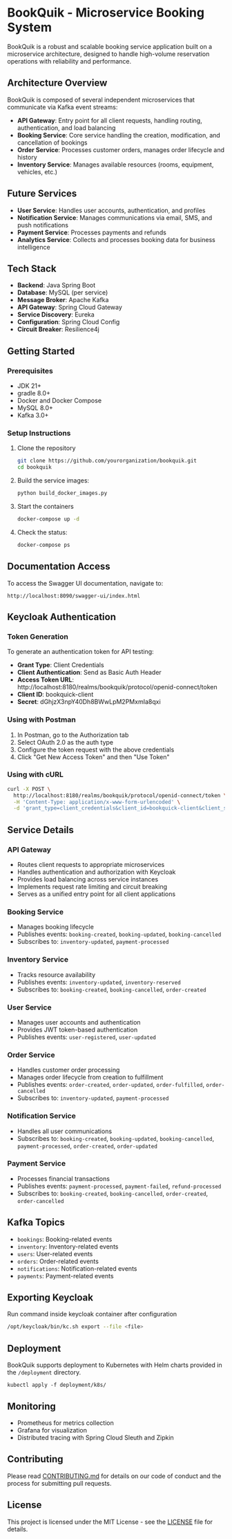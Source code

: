# BookQuik - Microservice Booking System

BookQuik is a robust and scalable booking service application built on a microservice architecture, designed to handle high-volume reservation operations with reliability and performance.

## Architecture Overview

BookQuik is composed of several independent microservices that communicate via Kafka event streams:

- **API Gateway**: Entry point for all client requests, handling routing, authentication, and load balancing
- **Booking Service**: Core service handling the creation, modification, and cancellation of bookings
- **Order Service**: Processes customer orders, manages order lifecycle and history
- **Inventory Service**: Manages available resources (rooms, equipment, vehicles, etc.)

## Future Services

- **User Service**: Handles user accounts, authentication, and profiles
- **Notification Service**: Manages communications via email, SMS, and push notifications
- **Payment Service**: Processes payments and refunds
- **Analytics Service**: Collects and processes booking data for business intelligence

## Tech Stack

- **Backend**: Java Spring Boot
- **Database**: MySQL (per service)
- **Message Broker**: Apache Kafka
- **API Gateway**: Spring Cloud Gateway
- **Service Discovery**: Eureka
- **Configuration**: Spring Cloud Config
- **Circuit Breaker**: Resilience4j

## Getting Started

### Prerequisites

- JDK 21+
- gradle 8.0+
- Docker and Docker Compose
- MySQL 8.0+
- Kafka 3.0+

### Setup Instructions

1. Clone the repository

   ```bash
   git clone https://github.com/yourorganization/bookquik.git
   cd bookquik
   ```

2. Build the service images:

   ```bash
   python build_docker_images.py
   ```

3. Start the containers

   ```bash
   docker-compose up -d
   ```

4. Check the status:
   ```bash
   docker-compose ps
   ```

## Documentation Access

To access the Swagger UI documentation, navigate to:

```
http://localhost:8090/swagger-ui/index.html
```

## Keycloak Authentication

### Token Generation

To generate an authentication token for API testing:

- **Grant Type**: Client Credentials
- **Client Authentication**: Send as Basic Auth Header
- **Access Token URL**: http://localhost:8180/realms/bookquik/protocol/openid-connect/token
- **Client ID**: bookquick-client
- **Secret**: dGhjzX3npY40Dh8BWwLpM2PMxmIa8qxi

### Using with Postman

1. In Postman, go to the Authorization tab
2. Select OAuth 2.0 as the auth type
3. Configure the token request with the above credentials
4. Click "Get New Access Token" and then "Use Token"

### Using with cURL

```bash
curl -X POST \
  http://localhost:8180/realms/bookquik/protocol/openid-connect/token \
  -H 'Content-Type: application/x-www-form-urlencoded' \
  -d 'grant_type=client_credentials&client_id=bookquick-client&client_secret=dGhjzX3npY40Dh8BWwLpM2PMxmIa8qxi'
```

## Service Details

### API Gateway

- Routes client requests to appropriate microservices
- Handles authentication and authorization with Keycloak
- Provides load balancing across service instances
- Implements request rate limiting and circuit breaking
- Serves as a unified entry point for all client applications

### Booking Service

- Manages booking lifecycle
- Publishes events: `booking-created`, `booking-updated`, `booking-cancelled`
- Subscribes to: `inventory-updated`, `payment-processed`

### Inventory Service

- Tracks resource availability
- Publishes events: `inventory-updated`, `inventory-reserved`
- Subscribes to: `booking-created`, `booking-cancelled`, `order-created`

### User Service

- Manages user accounts and authentication
- Provides JWT token-based authentication
- Publishes events: `user-registered`, `user-updated`

### Order Service

- Handles customer order processing
- Manages order lifecycle from creation to fulfillment
- Publishes events: `order-created`, `order-updated`, `order-fulfilled`, `order-cancelled`
- Subscribes to: `inventory-updated`, `payment-processed`

### Notification Service

- Handles all user communications
- Subscribes to: `booking-created`, `booking-updated`, `booking-cancelled`, `payment-processed`, `order-created`, `order-updated`

### Payment Service

- Processes financial transactions
- Publishes events: `payment-processed`, `payment-failed`, `refund-processed`
- Subscribes to: `booking-created`, `booking-cancelled`, `order-created`, `order-cancelled`

## Kafka Topics

- `bookings`: Booking-related events
- `inventory`: Inventory-related events
- `users`: User-related events
- `orders`: Order-related events
- `notifications`: Notification-related events
- `payments`: Payment-related events

## Exporting Keycloak

Run command inside keycloak container after configuration

```bash
/opt/keycloak/bin/kc.sh export --file <file>
```

## Deployment

BookQuik supports deployment to Kubernetes with Helm charts provided in the `/deployment` directory.

```
kubectl apply -f deployment/k8s/
```

## Monitoring

- Prometheus for metrics collection
- Grafana for visualization
- Distributed tracing with Spring Cloud Sleuth and Zipkin

## Contributing

Please read [CONTRIBUTING.md](CONTRIBUTING.md) for details on our code of conduct and the process for submitting pull requests.

## License

This project is licensed under the MIT License - see the [LICENSE](LICENSE) file for details.

